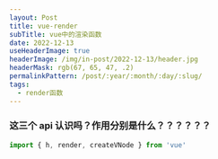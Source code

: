 ```yaml
---
layout: Post
title: vue-render
subTitle: vue中的渲染函数
date: 2022-12-13
useHeaderImage: true
headerImage: /img/in-post/2022-12-13/header.jpg
headerMask: rgb(67, 65, 47, .2)
permalinkPattern: /post/:year/:month/:day/:slug/
tags:
  - render函数
---
```


### 这三个 api 认识吗？作用分别是什么？？？？？？

```js
import { h, render, createVNode } from 'vue'
```
